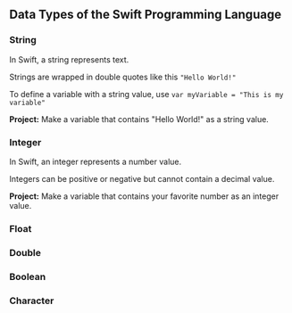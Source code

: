 ## Data Types of the Swift Programming Language

### String
In Swift, a string represents text.

Strings are wrapped in double quotes like this ````"Hello World!"````

To define a variable with a string value, use ````var myVariable = "This is my variable"````

**Project:** Make a variable that contains "Hello World!" as a string value.

### Integer
In Swift, an integer represents a number value.

Integers can be positive or negative but cannot contain a decimal value.

**Project:** Make a variable that contains your favorite number as an integer value.

### Float

### Double

### Boolean

### Character
